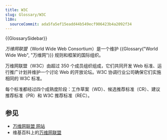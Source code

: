 ```yaml
---
title: W3C
slug: Glossary/W3C
l10n:
  sourceCommit: ada5fa5ef15eadd44b549ecf906423b4a2092f34
---
```


{{GlossarySidebar}}

_万维网联盟_（World Wide Web Consortium）是一个维护 {{Glossary("World Wide Web", "万维网")}} 规则和框架的国际组织。

万维网联盟（W3C）由超过 350 个成员组织组成，它们共同开发 Web 标准、运行推广计划并维护一个讨论 Web 的开放论坛。W3C 协调行业公司确保它们实施相同的 W3C 标准。

每个标准都经过四个成熟度阶段：工作草案（WD）、候选推荐标准（CR）、建议推荐标准（PR）和 W3C 推荐标准（REC）。

## 参见

- [万维网联盟 网站](https://www.w3.org/)
- 维基百科上的[万维网联盟](https://zh.wikipedia.org/wiki/万维网联盟)
